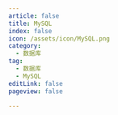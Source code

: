 ```yaml
---
article: false
title: MySQL
index: false
icon: /assets/icon/MySQL.png
category:
  - 数据库
tag:
  - 数据库
  - MySQL
editLink: false
pageview: false

---
```


<Catalog />
